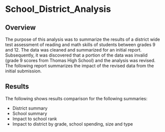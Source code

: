 # School_District_Analysis
## Overview
The purpose of this analysis was to summarize the results of a district wide test assessment of reading and math skills of students between grades 9 and 12.  The data was cleaned and summarized for an initial report.  
Subsequently, it was discovered that a portion of the data was invalid (grade 9 scores from Thomas High School) and the analysis was revised.  The following report summarizes the impact of the revised data from the initial submission.
## Results
The following shows results comparison for the following summaries:
- District summary
- School summary
- Impact to school rank
- Impact to district by grade, school spending, size and type
